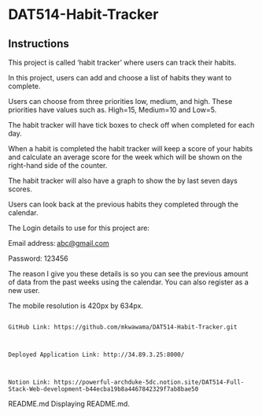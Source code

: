 # DAT514-Habit-Tracker



## Instructions

This project is called ‘habit tracker’ where users can track their habits.  

In this project, users can add and choose a list of habits they want to complete.  

Users can choose from three priorities low, medium, and high. These priorities have values such as. High=15, Medium=10 and Low=5. 

The habit tracker will have tick boxes to check off when completed for each day. 

When a habit is completed the habit tracker will keep a score of your habits and calculate an average score for the week which will be shown on the right-hand side of the counter. 

The habit tracker will also have a graph to show the by  last seven days scores. 

Users can look back at the previous habits they completed through the calendar. 


  The Login details to use for this project are: 

  Email address: abc@gmail.com 

  Password: 123456 

   

The reason I give you these details is so you can see the previous amount of data from the past weeks using the calendar. You can also register as a new user. 

The mobile resolution is 420px by 634px.

   ```   

GitHub Link: https://github.com/mkwawama/DAT514-Habit-Tracker.git 

       

Deployed Application Link: http://34.89.3.25:8000/ 

        

Notion Link: https://powerful-archduke-5dc.notion.site/DAT514-Full-Stack-Web-development-b44ecba19b8a4467842329f7ab8bae50 

 ```

README.md
Displaying README.md.

